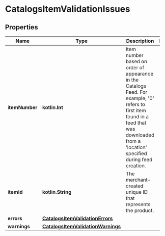 
# CatalogsItemValidationIssues

## Properties
Name | Type | Description | Notes
------------ | ------------- | ------------- | -------------
**itemNumber** | **kotlin.Int** | Item number based on order of appearance in the Catalogs Feed. For example, &#39;0&#39; refers to first item found in a feed that was downloaded from a &#39;location&#39; specified during feed creation. | 
**itemId** | **kotlin.String** | The merchant-created unique ID that represents the product. | 
**errors** | [**CatalogsItemValidationErrors**](CatalogsItemValidationErrors.md) |  | 
**warnings** | [**CatalogsItemValidationWarnings**](CatalogsItemValidationWarnings.md) |  | 



